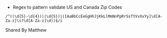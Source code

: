 - Regex to pattern validate US and Canada Zip Codes

````
/^((\d{5}-\d{4})|(\d{5})|([AaBbCcEeGgHhJjKkLlMmNnPpRrSsTtVvXxYy]\d[A-Za-z]\s?\d[A-Za-z]\d))$/i
````
Shared By Matthew
